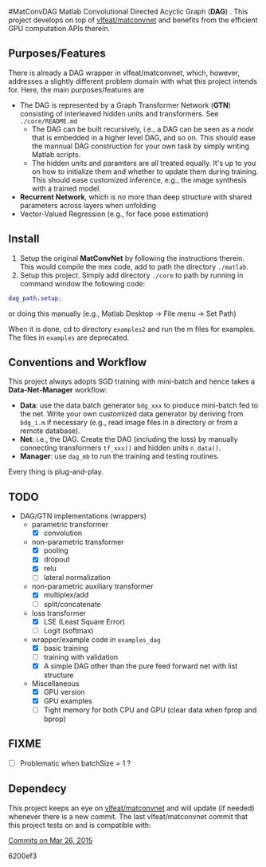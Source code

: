 #MatConvDAG
Matlab Convolutional Directed Acyclic Graph (**DAG**) . This project develops on top of [vlfeat/matconvnet](https://github.com/vlfeat/matconvnet) and benefits from the efficient GPU computation APIs therein.

## Purposes/Features
There is already a DAG wrapper in vlfeat/matconvnet, which, however, addresses a slightly different problem domain with what this project intends for. Here, the main purposes/features are

- The DAG is represented by a Graph Transformer Network (**GTN**) consisting of interleaved hidden units and transformers. See `./core/README.md`
  - The DAG can be built recursively, i.e., a DAG can be seen as a *node* that is embedded in a higher level DAG, and so on. This should ease the mannual DAG construction for your own task by simply writing Matlab scripts.
  - The hidden units and paramters are all treated equally. It's up to you on how to initialize them and whether to update them during training. This should ease customized inference, e.g., the image synthesis with a trained model. 
- **Recurrent Network**, which is no more than deep structure with shared parameters across layers when unfolding
- Vector-Valued Regression (e.g., for face pose estimation)

## Install
1. Setup the original **MatConvNet** by following the instructions therein. This would compile the mex code, add to path the directory `./matlab`.
2. Setup this project. Simply add directory `./core` to path by running in command window the following code:
``` matlab
dag_path.setup;
``` 
or doing this manually (e.g., Matlab Desktop -> File menu -> Set Path)

When it is done, cd to directory `examples2` and run the m files for examples. The files in `examples` are deprecated.


## Conventions and Workflow
This project always adopts SGD training with mini-batch and hence takes a **Data-Net-Manager** workflow:
* **Data**: use the data batch generator `bdg_xxx` to produce mini-batch fed to the net. Write your own customized data generator by deriving from `bdg_i.m` if necessary (e.g., read image files in a directory or from a remote database).
* **Net**: i.e., the DAG. Create the DAG (including the loss) by manually connecting transformers `tf_xxx()` and hidden units `n_data()`.
* **Manager**: use `dag_mb` to run the training and testing routines. 

Every thing is plug-and-play. 

## TODO
 - DAG/GTN implementations (wrappers)
   - parametric transformer 
     - [x] convolution
   - non-parametric transformer
     - [x] pooling
     - [x] dropout
     - [x] relu
     - [ ] lateral normalization 
   - non-parametric auxiliary transformer
     - [x] multiplex/add
     - [ ] split/concatenate
   - loss transformer 
     - [x] LSE (Least Square Error)
     - [ ] Logit (softmax) 
   - wrapper/example code in `examples_dag`
     - [x] basic training
     - [ ] training with validation
     - [x] A simple DAG other than the pure feed forward net with list structure
   - Miscellaneous
     - [x] GPU version
     - [x] GPU examples
     - [ ] Tight memory for both CPU and GPU (clear data when fprop and bprop)

## FIXME
 - [ ] Problematic when batchSize = 1 ?

## Dependecy
This project keeps an eye on [vlfeat/matconvnet](https://github.com/vlfeat/matconvnet) and will update (if needed) whenever there is a new commit. The last vlfeat/matconvnet commit that this project tests on and is compatible with:

[Commits on Mar 26, 2015](https://github.com/vlfeat/matconvnet/commit/6200ef3aff6a6211dffdc60522be9b9bd9cbb461)

6200ef3


